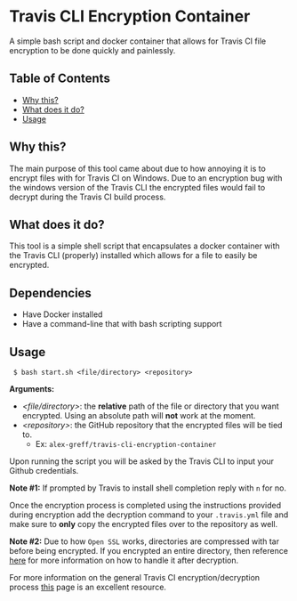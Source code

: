 # Travis CLI Encryption Container

A simple bash script and docker container that allows for Travis CI file encryption to be done quickly and painlessly.

## Table of Contents
* [Why this?](#why-this)
* [What does it do?](#what-does-it-do)
* [Usage](#usage)

## Why this?

The main purpose of this tool came about due to how annoying it is to encrypt files with for Travis CI on Windows. Due to an encryption bug with the windows version of the Travis CLI the encrypted files would fail to decrypt during the Travis CI build process.

## What does it do?

This tool is a simple shell script that encapsulates a docker container with the Travis CLI (properly) installed which allows for a file to easily be encrypted.

## Dependencies

* Have Docker installed
* Have a command-line that with bash scripting support

## Usage

``` $ bash start.sh <file/directory> <repository>```

**Arguments:**
* *\<file/directory>*: the **relative** path of the file or directory that you want encrypted. Using an absolute path will **not** work at the moment.
* *\<repository>*: the GitHub repository that the encrypted files will be tied to.
   * Ex: `alex-greff/travis-cli-encryption-container`

Upon running the script you will be asked by the Travis CLI to input your Github credentials.

**Note #1:** If prompted by Travis to install shell completion reply with `n` for no.

Once the encryption process is completed using the instructions provided during encryption add the decryption command to your `.travis.yml` file and make sure to **only** copy the encrypted files over to the repository as well.

**Note #2:** Due to how `Open SSL` works, directories are compressed with tar before being encrypted. If you encrypted an entire directory, then reference [here](https://docs.travis-ci.com/user/encrypting-files/#encrypting-multiple-files) for more information on how to handle it after decryption.

For more information on the general Travis CI encryption/decryption process [this](https://docs.travis-ci.com/user/encrypting-files/) page is an excellent resource.
